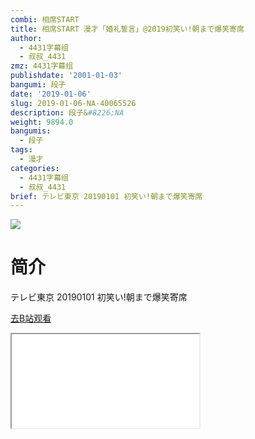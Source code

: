 ```yaml
---
combi: 相席START
title: 相席START 漫才「婚礼誓言」@2019初笑い!朝まで爆笑寄席
author:
  - 4431字幕组
  - 叔叔_4431
zmz: 4431字幕组
publishdate: '2001-01-03'
bangumi: 段子
date: '2019-01-06'
slug: 2019-01-06-NA-40065526
description: 段子&#8226;NA
weight: 9894.0
bangumis:
  - 段子
tags:
  - 漫才
categories:
  - 4431字幕组
  - 叔叔_4431
brief: テレビ東京 20190101 初笑い!朝まで爆笑寄席
---
```

![](https://i.imgur.com/XOkPo7o.jpg)
# 简介  
テレビ東京
20190101 初笑い!朝まで爆笑寄席  

[去B站观看](https://www.bilibili.com/video/av40065526/)
<div class ="resp-container"><iframe class="testiframe" src="//player.bilibili.com/player.html?aid=40065526"", scrolling="no", allowfullscreen="true" > </iframe></div> 
